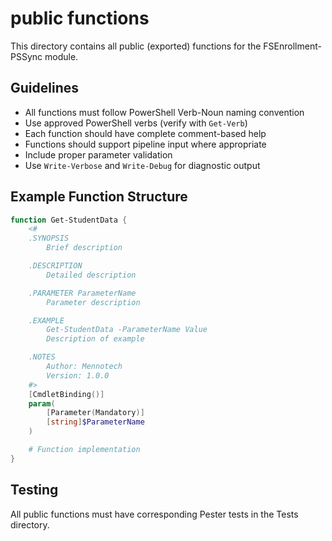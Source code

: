 # public functions

This directory contains all public (exported) functions for the FSEnrollment-PSSync module.

## Guidelines

- All functions must follow PowerShell Verb-Noun naming convention
- Use approved PowerShell verbs (verify with `Get-Verb`)
- Each function should have complete comment-based help
- Functions should support pipeline input where appropriate
- Include proper parameter validation
- Use `Write-Verbose` and `Write-Debug` for diagnostic output

## Example Function Structure

```powershell
function Get-StudentData {
    <#
    .SYNOPSIS
        Brief description

    .DESCRIPTION
        Detailed description

    .PARAMETER ParameterName
        Parameter description

    .EXAMPLE
        Get-StudentData -ParameterName Value
        Description of example

    .NOTES
        Author: Mennotech
        Version: 1.0.0
    #>
    [CmdletBinding()]
    param(
        [Parameter(Mandatory)]
        [string]$ParameterName
    )

    # Function implementation
}
```

## Testing

All public functions must have corresponding Pester tests in the Tests directory.
